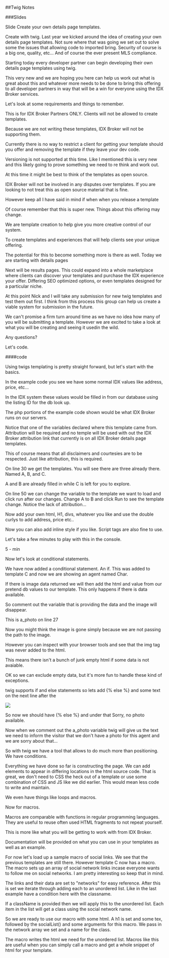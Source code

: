##Twig Notes

###Slides

Slide
Create your own details page templates.

Create with twig. Last year we kicked around the idea of creating your own details page templates.
Not sure where that was going we set out to solve some the issues that allowing code to imported
bring. Security of course is a big one, quality, etc... And of course the ever present MLS compliance.

Starting today every developer partner can begin developing their own details page templates
using twig.

This very new and we are hoping you here can help us work out what is great about this and whatever
more needs to be done to bring this offering to all developer partners in way that will be a win
for everyone using the IDX Broker services.

Let's look at some requirements and things to remember.

This is for IDX Broker Partners ONLY. Clients will not be allowed to create templates.

Because we are not writing these templates, IDX Broker will not be supporting them.

Currently there is no way to restrict a client for getting your template should you offer
and removing the template if they leave your dev code.

Versioning is not supported at this time. Like I mentioned this is very new and this likely going to
prove something we need to re think and work out.

At this time it might be best to think of the templates as open source.

IDX Broker will not be involved in any disputes over templates.
If you are looking to not treat this as open source material that is fine.

However keep all I have said in mind if when when you release a template

Of course remember that this is super new. Things about this offering may change.

We are template creation to help give you more creative control of our system.

To create templates and experiences that will help clients see your unique offering.

The potential for this to become something more is there as well. Today we are starting with details pages

Next will be results pages. This could expand into a whole marketplace where clients can discover
your templates and purchase the IDX experience your offer. Differing SEO optimized options,
or even templates designed for a particular niche.

At this point Nick and I will take any submission for new twig templates and test them out first.
I think from this process this group can help us create a viable system for submission in the future.

We can't promise a firm turn around time as we have no idea how many of you will be submitting a template. However we are excited to take a look at what you will be creating and seeing it usedin the wild.


Any questions?

Let's code.


####code

Using twigs templating is pretty straight forward, but let's start with the basics.

In the example code you see we have some normal IDX values like address, price, etc...

In the IDX system these values would be filled in from our database using the listing ID for the db look up.

The php portions of the example code shown would be what IDX Broker runs on our servers.

Notice that one of the variables declared where this template came from. Attribution will be required and no temple will be used with out the IDX Broker attribution link that currently is on all IDX Broker details page templates.

This of course means that all disclaimers and courtesies are to be respected. Just like attribution, this is required.

On line 30 we get the templates. You will see there
are three already there. Named A, B, and C.

A and B are already filled in while C is left for you to explore.

On line 50 we can change the variable to the
template we want to load and click run after our changes. Change A to B and click Run to see the template change. Notice the lack of attribution...

Now add your own html, H1, divs, whatever you like and use the double curlys to add address, price etc..

Now you can also add inline style if you like.
Script tags are also fine to use.

Let's take a few minutes to play with this in the
console.

5 - min

Now let's look at conditional statements.

We have now added a conditional statement. An if. This was added to template C and now we are showing an agent named Char.

If there is image data returned we will then add the html and value from our pretend db values to our template. This only happens if there is data available.

So comment out the variable that is providing the data and the image will disappear.

This is a_photo on line 27

Now you might think the image is gone simply because we are not passing the path to the image.

However you can inspect with your browser tools and see that the img tag was never added to the html.

This means there isn't a bunch of junk empty html if some data is not avaiable.

OK so we can exclude empty data, but it's more fun to handle these kind of exceptions.

twig supports if and else statements so lets add {% else %} and some text on the next line after
the <p><img src="{{photo}}"></p>

So now we should have {% else %} and under that Sorry, no photo available.

Now when we comment out the a_photo variable twig will give us the text we need to inform the
visitor that we don't have a photo for this agent and we are sorry about that...

So with twig we have a tool that allows to do much more than positioning. We have conditions.

Everything we have done so far is constructing the page. We can add elements to appear in differing
locations in the html source code. That is great, we don't need to CSS the heck out of a template
or use some combination of CSS and JS like we did earlier. This would mean less code to write and
maintain.

We even have things like loops and macros.

Now for macros.

Macros are comparable with functions in regular programming languages.
They are useful to reuse often used HTML fragments to not repeat yourself.

This is more like what you will be getting to work with from IDX Broker.

Documentation will be provided on what you can use in your templates as well as an example.

For now let's load up a sample macro of social links. We see that the previous templates
are still there. However template C now has a macro. The macro sets up an array of social network links
incase everyone wants to follow me on social networks. I am pretty interesting so keep that in mind.

The links and their data are set to "networks" for easy reference. After this is set we iterate through
adding each to an unordered list. Like in the last example have a condition here with the classname.

If a className is provided then we will apply this to the unordered list. Each item in the list
will get a class using the social network name.

So we are ready to use our macro with some html. A h1 is set and some tex, followed by the socialList()
and some arguments for this macro. We pass in the network array we set and a name for the class.

The macro writes the html we need for the unordered list. Macros like this are useful when you
can simply call a macro and get a whole snippet of html for your template.
